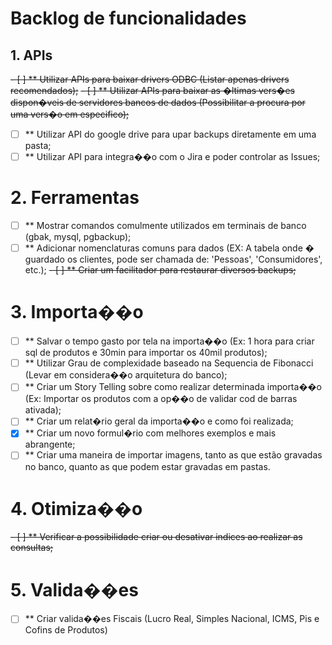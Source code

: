 # Backlog de funcionalidades

## 1. APIs
~~- [ ] ** Utilizar APIs para baixar drivers ODBC (Listar apenas drivers recomendados);~~
~~- [ ] ** Utilizar APIs para baixar as �ltimas vers�es dispon�veis de servidores bancos de dados (Possibilitar a procura por uma vers�o em especifico);~~
- [ ] ** Utilizar API do google drive para upar backups diretamente em uma pasta;
- [ ] ** Utilizar API para integra��o com o Jira e poder controlar as Issues;

# 2. Ferramentas
- [ ] ** Mostrar comandos comulmente utilizados em terminais de banco (gbak, mysql, pgbackup);
- [ ] ** Adicionar nomenclaturas comuns para dados (EX: A tabela onde � guardado os clientes, pode ser chamada de: 'Pessoas', 'Consumidores', etc.);
~~- [ ] ** Criar um facilitador para restaurar diversos backups;~~

# 3. Importa��o
- [ ] ** Salvar o tempo gasto por tela na importa��o (Ex: 1 hora para criar sql de produtos e 30min para importar os 40mil produtos);
- [ ] ** Utilizar Grau de complexidade baseado na Sequencia de Fibonacci (Levar em considera��o arquitetura do banco);
- [ ] ** Criar um Story Telling sobre como realizar determinada importa��o (Ex: Importar os produtos com a op��o de validar cod de barras ativada);
- [ ] ** Criar um relat�rio geral da importa��o e como foi realizada;
- [x] ** Criar um novo formul�rio com melhores exemplos e mais abrangente;
- [ ] ** Criar uma maneira de importar imagens, tanto as que estão gravadas no banco, quanto as que podem estar gravadas em pastas.

# 4. Otimiza��o
~~- [ ] ** Verificar a possibilidade criar ou desativar indices ao realizar as consultas;~~

# 5. Valida��es
- [ ] ** Criar valida��es Fiscais (Lucro Real, Simples Nacional, ICMS, Pis e Cofins de Produtos)
